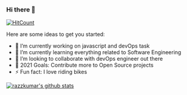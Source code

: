 ### Hi there 👋
[![HitCount](http://hits.dwyl.com/razzkumar/razzkumar.svg)](http://hits.dwyl.com/razzkumar/razzkumar)

Here are some ideas to get you started:

- 🔭 I’m currently working on javascript and devOps task
- 🌱 I’m currently learning everything related to Software Engineering
- 👯 I’m looking to collaborate with devOps engineer out there
- 🥅 2021 Goals: Contribute more to Open Source projects
- ⚡ Fun fact: I love riding bikes

[![razzkumar's github stats](https://github-readme-stats.vercel.app/api?username=razzkumar&show_icons=true&hide_border=true)](https://github.com/anuraghazra/github-readme-stats)
